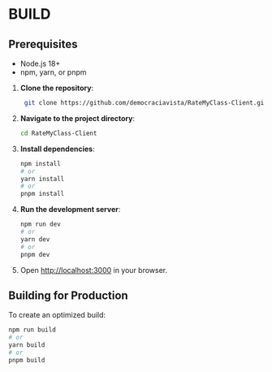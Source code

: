 # BUILD

## Prerequisites

- Node.js 18+  
- npm, yarn, or pnpm

1. **Clone the repository**:
   ```bash
    git clone https://github.com/democraciavista/RateMyClass-Client.git
   ```

2. **Navigate to the project directory**:
   ```bash
   cd RateMyClass-Client
   ```


3. **Install dependencies**:
   ```bash
   npm install
   # or
   yarn install
   # or
   pnpm install
   ```

4. **Run the development server**:
   ```bash
   npm run dev
   # or
   yarn dev
   # or
   pnpm dev
   ```

5. Open [http://localhost:3000](http://localhost:3000) in your browser.

## Building for Production

To create an optimized build:
```bash
npm run build
# or
yarn build
# or
pnpm build
```

